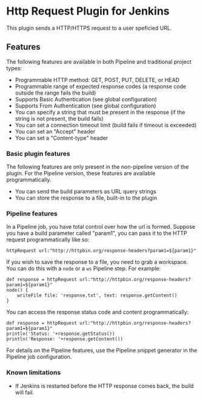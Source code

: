 # Http Request Plugin for Jenkins

This plugin sends a HTTP/HTTPS request to a user speficied URL.

## Features

The following features are available in both Pipeline and traditional
project types:

* Programmable HTTP method: GET, POST, PUT, DELETE, or HEAD
* Programmable range of expected response codes (a response code outside the range fails the build)
* Supports Basic Authentication (see global configuration)
* Supports From Authentication (see global configuration)
* You can specify a string that must be present in the response (if the string is not present, the build fails)
* You can set a connection timeout limit (build fails if timeout is exceeded)
* You can set an "Accept" header
* You can set a "Content-type" header

### Basic plugin features

The following features are only present in the non-pipeline version of
the plugin. For the Pipeline version, these features are available
programmatically.

* You can send the build parameters as URL query strings
* You can store the response to a file, built-in to the plugin

### Pipeline features

In a Pipeline job, you have total control over how the url is
formed. Suppose you have a build parameter called "param1",
you can pass it to the HTTP request programmatically like so:

```
httpRequest url:"http://httpbin.org/response-headers?param1=${param1}"
```

If you wish to save the response to a file, you need to grab a
workspace. You can do this with a `node` or a `ws` Pipeline step. For
example:

```
def response = httpRequest url:"http://httpbin.org/response-headers?param1=${param1}"
node() {
    writeFile file: 'response.txt', text: response.getContent()
}
```

You can access the response status code and content programmatically:

```
def response = httpRequest url:"http://httpbin.org/response-headers?param1=${param1}"
println('Status: '+response.getStatus())
println('Response: '+response.getContent())
```

For details on the Pipeline features, use the Pipeline snippet generator
in the Pipeline job configuration.

### Known limitations

* If Jenkins is restarted before the HTTP response comes back, the build will fail.
